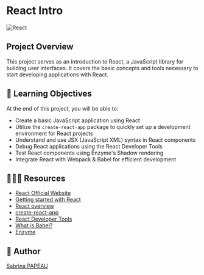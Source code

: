 # React Intro
![React](https://zupimages.net/up/24/34/7z0w.png)

##  Project Overview

This project serves as an introduction to React, a JavaScript library for building user interfaces. It covers the basic concepts and tools necessary to start developing applications with React.

## 📖 Learning Objectives

At the end of this project, you will be able to:

- Create a basic JavaScript application using React
- Utilize the `create-react-app` package to quickly set up a development environment for React projects
- Understand and use JSX (JavaScript XML) syntax in React components
- Debug React applications using the React Developer Tools
- Test React components using Enzyme's Shadow rendering
- Integrate React with Webpack & Babel for efficient development

## 🧑🏻‍💻 Resources

- [React Official Website](https://reactjs.org/)
- [Getting started with React](https://reactjs.org/docs/getting-started.html)
- [React overview](https://reactjs.org/docs/hello-world.html)
- [create-react-app](https://create-react-app.dev/)
- [React Developer Tools](https://chrome.google.com/webstore/detail/react-developer-tools/fmkadmapgofadopljbjfkapdkoienihi)
- [What is Babel?](https://babeljs.io/)
- [Enzyme](https://enzymejs.github.io/enzyme/)

##  🙇 Author

[Sabrina PAPEAU](https://github.com/Holbiwan)

